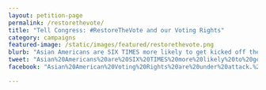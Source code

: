 ```yaml
---
layout: petition-page
permalink: /restorethevote/
title: "Tell Congress: #RestoreTheVote and our Voting Rights"
category: campaigns
featured-image: /static/images/featured/restorethevote.png
blurb: "Asian Americans are SIX TIMES more likely to get kicked off the voter rolls. It’s time to restore the Voting Rights Act"
tweet: "Asian%20Americans%20are%20SIX%20TIMES%20more%20likely%20to%20get%20kicked%20off%20the%20voter%20rolls%20than%20white%20voters%20because%20of%20our%20names.%20This%20is%20why%20I%20signed%20to%20%23RestoreTheVote%20with%20%4018millionrising%20http%3A%2F%2Faction.18mr.org%2Frestorethevote%2F"
facebook: "Asian%20American%20Voting%20Rights%20are%20under%20attack.%20Asian%20Americans%20are%20SIX%20TIMES%20more%20likely%20to%20get%20kicked%20off%20the%20voter%20rolls%20than%20white%20voters%20because%20of%20our%20names.%20This%20is%20why%20we%20need%20to%20restore%20the%20Voting%20Rights%20Act%20before%202020.%20%23RestoreTheVote%20http%3A%2F%2Faction.18mr.org%2Frestorethevote%2F"

---
```

<link href='https://actionnetwork.org/css/style-embed-whitelabel-v3.css' rel='stylesheet' type='text/css' /><script src='https://actionnetwork.org/widgets/v3/petition/sign-to-support-restoring-the-voting-rights-act?format=js&source=widget&referrer=group-18millionrisingorg&style=full'></script><div id='can-petition-area-sign-to-support-restoring-the-voting-rights-act' style='width: 100%'><!-- this div is the target for our HTML insertion --></div>
